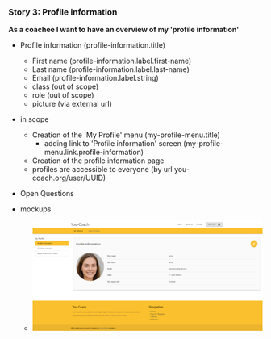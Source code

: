       
### Story 3: Profile information
 **As a coachee I want to have an overview of my 'profile information'**   
 
 - Profile information (profile-information.title)
     - First name (profile-information.label.first-name)
     - Last name (profile-information.label.last-name)
     - Email (profile-information.label.string)
     - class (out of scope)
     - role (out of scope)
     - picture (via external url)  
      
 - in scope
     - Creation of the 'My Profile' menu (my-profile-menu.title)
        - adding link to 'Profile information' screen (my-profile-menu.link.profile-information)
     - Creation of the profile information page 
     - profiles are accessible to everyone (by url you-coach.org/user/UUID)    
 
 - Open Questions
 
 - mockups
     - ![signin](../img/my-profile.png)
